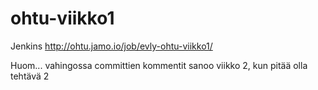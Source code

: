 # ohtu-viikko1

Jenkins
http://ohtu.jamo.io/job/evly-ohtu-viikko1/

Huom... vahingossa committien kommentit sanoo viikko 2, kun pitää olla tehtävä 2
